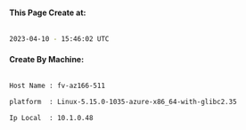 
   
#### This Page Create at:

```bash

2023-04-10 - 15:46:02 UTC

```

#### Create By Machine:

```bash

Host Name : fv-az166-511

platform  : Linux-5.15.0-1035-azure-x86_64-with-glibc2.35

Ip Local  : 10.1.0.48

```

